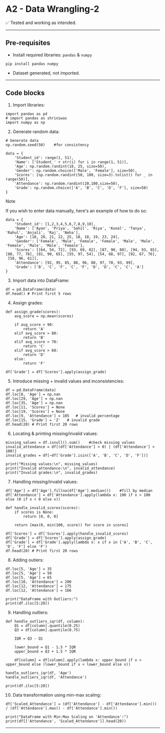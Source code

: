 # A2 - Data Wrangling-2

✅ Tested and working as intended.

---

## Pre-requisites

- Install required libraries: `pandas` & `numpy`

```shell
pip install pandas numpy
```

- Dataset generated, not imported.

---

## Code blocks

1. Import libraries:

```python3
import pandas as pd
# import pandas as shriniwas
import numpy as np
```

2. Generate random data:

```python3
# Generate data
np.random.seed(50)    #for consistency

data = {
    'Student_id': range(1, 51),
    'Name': ['Student_' + str(i) for i in range(1, 51)],
    'Age': np.random.randint(18, 25, size=50),
    'Gender': np.random.choice(['Male', 'Female'], size=50),
    'Scores': [np.random.randint(50, 100, size=3).tolist() for _ in range(50)],
    'Attendance': np.random.randint(20,100,size=50),
    'Grade': np.random.choice(['A', 'B', 'C', 'D', 'F'], size=50)
}
```

> [!NOTE]
> If you wish to enter data manually, here's an example of how to do so:

```python3
data = {
    'Student_id': [1,2,3,4,5,6,7,8,9,10],
    'Name': ['Ayan', 'Priya', 'Sahil', 'Riya', 'Kunal', 'Tanya', 'Rahul', 'Anjali', 'Raj', 'Neha'],
    'Age': [18, 20, 21, 22, 25, 18, 18, 19, 23, 24],
    'Gender': ['Female', 'Male', 'Female', 'Female', 'Male', 'Male', 'Female', 'Male', 'Male', 'Female'],
    'Scores': [[64, 54, 72], [93, 69, 82], [87, 90, 80], [94, 93, 85], [88, 77, 78], [81, 90, 65], [55, 97, 54], [54, 68, 97], [92, 67, 76],
 [58, 96, 61]],
    'Attendance': [92, 95, 85, 88, 96, 80, 97, 78, 93, 89],
    'Grade': ['B', 'C', 'F', 'C', 'F', 'D', 'D', 'C', 'C', 'A']
}
```

3. Import data into DataFrame:

```python3
df = pd.DataFrame(data)
df.head() # Print first 5 rows
```

4. Assign grades:

```python3
def assign_grade(scores):
    avg_score = np.mean(scores)

    if avg_score > 90:
        return 'A'
    elif avg_score > 80:
        return 'B'
    elif avg_score > 70:
        return 'C'
    elif avg_score > 60:
        return 'D'
    else:
        return 'F'

df['Grade'] = df['Scores'].apply(assign_grade)
```

5. Introduce missing + invalid values and inconsistencies:

```python3
df = pd.DataFrame(data)
df.loc[8, 'Age'] = np.nan
df.loc[29, 'Age'] = np.nan
df.loc[35, 'Age'] = np.nan
df.loc[11, 'Scores'] = None
df.loc[19, 'Scores'] = None
df.loc[9, 'Attendance'] = 105   # invalid percentage
df.loc[15, 'Grade'] = 'Z'   # invalid grade
df.head(20) # Print first 20 rows
```

6. Locating & printing missing/invalid values:

```python3
missing_values = df.isnull().sum()    #check missing values
invalid_attendance = df[(df['Attendance'] < 0) | (df['Attendance'] > 100)]
invalid_grades = df[~df['Grade'].isin(['A', 'B', 'C', 'D', 'F'])]

print("Missing values:\n", missing_values)
print("Invalid attendance:\n", invalid_attendance)
print("Invalid grades:\n", invalid_grades)
```

7. Handling missing/invalid values:

```python3
df['Age'] = df['Age'].fillna(df['Age'].median())    #fill by median
df['Attendance'] = df['Attendance'].apply(lambda x: 100 if x > 100 else (0 if x < 0 else x))

def handle_invalid_scores(scores):
    if scores is None:
        return [0, 0, 0]

    return [max(0, min(100, score)) for score in scores]

df['Scores'] = df['Scores'].apply(handle_invalid_scores)
df['Grade'] = df['Scores'].apply(assign_grade)
df['Grade'] = df['Grade'].apply(lambda x: x if x in ['A', 'B', 'C', 'D', 'F'] else 'F')
df.head(20) # Print first 20 rows
```

8. Adding outiers:

```python3
df.loc[5, 'Age'] = 35
df.loc[5, 'Age'] = 50
df.loc[5, 'Age'] = 65
df.loc[10, 'Attendance'] = 200
df.loc[12, 'Attendance'] = 175
df.loc[12, 'Attendance'] = 166

print("DataFrame with Outliers:")
print(df.iloc[5:20])
```

9. Handling outliers:

```python3
def handle_outliers_iqr(df, column):
    Q1 = df[column].quantile(0.25)
    Q3 = df[column].quantile(0.75)

    IQR = Q3 - Q1

    lower_bound = Q1 - 1.5 * IQR
    upper_bound = Q3 + 1.5 * IQR

    df[column] = df[column].apply(lambda x: upper_bound if x > upper_bound else (lower_bound if x < lower_bound else x))

handle_outliers_iqr(df, 'Age')
handle_outliers_iqr(df, 'Attendance')

print(df.iloc[5:20])
```

10. Data transformation using min-max scaling:

```python3
df['Scaled_Attendance'] = (df['Attendance'] - df['Attendance'].min()) / (df['Attendance'].max() - df['Attendance'].min())

print("DataFrame with Min-Max Scaling on 'Attendance':")
print(df[['Attendance', 'Scaled_Attendance']].head(20))
```

---
